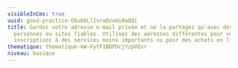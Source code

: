 ```yaml
---
visibleInCms: true
uuid: good-practice-O8ub8LlIvrwOzumi0wQQi
title: Gardez votre adresse e-mail privée et ne la partagez qu'avec des
  personnes ou sites fiables. Utilisez des adresses différentes pour vos
  inscriptions à des services moins importants ou pour des achats en ligne.
thematique: thematique-kW-FytF1BDPDcjYzpVQvr
niveau: basique
---
```

